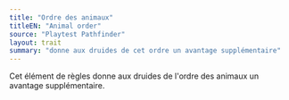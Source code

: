 ```yaml
---
title: "Ordre des animaux"
titleEN: "Animal order"
source: "Playtest Pathfinder"
layout: trait
summary: "donne aux druides de cet ordre un avantage supplémentaire"
---
```


Cet élément de règles donne aux druides de l'ordre des animaux un avantage supplémentaire.